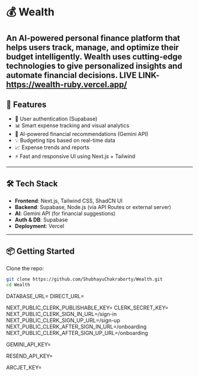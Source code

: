 # 💰 Wealth

An AI-powered personal finance platform that helps users track, manage, and optimize their budget intelligently. Wealth uses cutting-edge technologies to give personalized insights and automate financial decisions.
LIVE LINK-https://wealth-ruby.vercel.app/
---

## 🚀 Features

- 🔐 User authentication (Supabase)
- 📊 Smart expense tracking and visual analytics
- 🤖 AI-powered financial recommendations (Gemini API)
- 💡 Budgeting tips based on real-time data
- 📈 Expense trends and reports
- ⚡ Fast and responsive UI using Next.js + Tailwind

---

## 🛠 Tech Stack

- **Frontend**: Next.js, Tailwind CSS, ShadCN UI
- **Backend**: Supabase, Node.js (via API Routes or external server)
- **AI**: Gemini API (for financial suggestions)
- **Auth & DB**: Supabase
- **Deployment**: Vercel

---

## 📦 Getting Started

Clone the repo:

```bash
git clone https://github.com/ShubhayuChakraborty/Wealth.git
cd Wealth


```
DATABASE_URL=
DIRECT_URL=

NEXT_PUBLIC_CLERK_PUBLISHABLE_KEY=
CLERK_SECRET_KEY=
NEXT_PUBLIC_CLERK_SIGN_IN_URL=/sign-in
NEXT_PUBLIC_CLERK_SIGN_UP_URL=/sign-up
NEXT_PUBLIC_CLERK_AFTER_SIGN_IN_URL=/onboarding
NEXT_PUBLIC_CLERK_AFTER_SIGN_UP_URL=/onboarding

GEMINI_API_KEY=

RESEND_API_KEY=

ARCJET_KEY=
```

